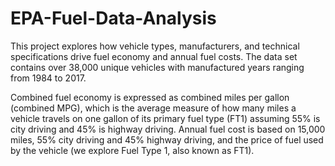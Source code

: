# EPA-Fuel-Data-Analysis
This project explores how vehicle types, manufacturers, and technical specifications drive fuel economy and annual fuel costs. The data set contains over 38,000 unique vehicles with manufactured years ranging from 1984 to 2017.

Combined fuel economy is expressed as combined miles per gallon (combined MPG), which is the average measure of how many miles a vehicle travels on one gallon of its primary fuel type (FT1) assuming 55% is city driving and 45% is highway driving. Annual fuel cost is based on 15,000 miles, 55% city driving and 45% highway driving, and the price of fuel used by the vehicle (we explore Fuel Type 1, also known as FT1).
